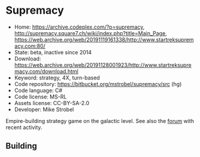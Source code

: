# Supremacy

- Home: https://archive.codeplex.com/?p=supremacy, http://supremacy.square7.ch/wiki/index.php?title=Main_Page, https://web.archive.org/web/20191119161338/http://www.startreksupremacy.com:80/
- State: beta, inactive since 2014
- Download: https://web.archive.org/web/20191128001923/http://www.startreksupremacy.com/download.html
- Keyword: strategy, 4X, turn-based
- Code repository: https://bitbucket.org/mstrobel/supremacy/src (hg)
- Code language: C#
- Code license: MS-RL
- Assets license: CC-BY-SA-2.0
- Developer: Mike Strobel

Empire-building strategy game on the galactic level.
See also the [forum](https://www.armadafleetcommand.com/onscreen/botf/viewforum.php?f=300) with recent activity. 

## Building
